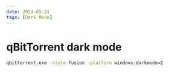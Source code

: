 ```yaml
---
date: 2024-05-31
tags: [Dark Mode]
---
```


# qBitTorrent dark mode

```sh
qbittorrent.exe -style fusion -platform windows:darkmode=2
```
